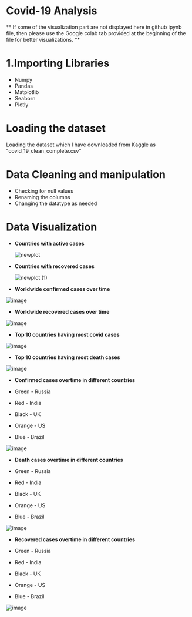 # Covid-19 Analysis

** If some of the visualization part are not displayed here in github ipynb file, then please use the Google colab tab provided at the beginning of the file for better visualizations. **

# **1.Importing Libraries**

  * Numpy
  * Pandas
  * Matplotlib
  * Seaborn
  * Plotly

# **Loading the dataset**

  Loading the dataset which I have downloaded from Kaggle as "covid_19_clean_complete.csv"

# **Data Cleaning and manipulation**

  * Checking for null values
  * Renaming the columns
  * Changing the datatype as needed

# **Data Visualization**

* **Countries with active cases**

  ![newplot](https://github.com/vekasheni/Covid-19/assets/146317452/ea97871f-4500-4659-bf1a-b07871707672)

* **Countries with recovered cases**

   ![newplot (1)](https://github.com/vekasheni/Covid-19/assets/146317452/35e225ee-e7df-4016-ba96-0fe55b21a87d)

* **Worldwide confirmed cases over time**

 ![image](https://github.com/vekasheni/Covid-19/assets/146317452/60d36e2a-fb62-4212-99df-d0a5f788d233)

* **Worldwide recovered cases over time**

 ![image](https://github.com/vekasheni/Covid-19/assets/146317452/1e227b15-7312-47ce-996e-ea03d81c16e0)

* **Top 10 countries having most covid cases**

 ![image](https://github.com/vekasheni/Covid-19/assets/146317452/1d717b3e-0384-4093-8f56-fa49a715f70a)

* **Top 10 countries having most death cases**

 ![image](https://github.com/vekasheni/Covid-19/assets/146317452/485275c7-7a80-4760-a7db-5803c2446d9e)

* **Confirmed cases overtime in different countries**

* Green - Russia
* Red - India
* Black - UK
* Orange - US
* Blue - Brazil

 ![image](https://github.com/vekasheni/Covid-19/assets/146317452/653e4c7e-c19c-41a0-8810-98241e628fb4)

* **Death cases overtime in different countries**

* Green - Russia
* Red - India
* Black - UK
* Orange - US
* Blue - Brazil

 ![image](https://github.com/vekasheni/Covid-19/assets/146317452/d1a8f65a-1678-4aed-b4b8-03bf06652cb0)

 * **Recovered cases overtime in different countries**

* Green - Russia
* Red - India
* Black - UK
* Orange - US
* Blue - Brazil

![image](https://github.com/vekasheni/Covid-19/assets/146317452/9198525c-974b-44ba-94df-d50b97f2a0b9)




  







